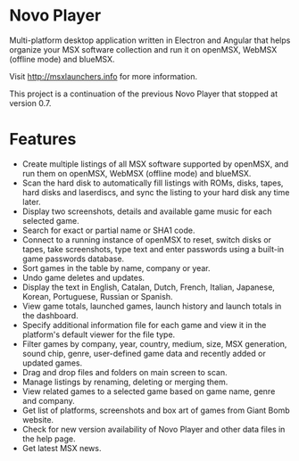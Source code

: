# Novo Player

Multi-platform desktop application written in Electron and Angular that helps organize your MSX software collection and run it on openMSX, WebMSX (offline mode) and blueMSX.

Visit http://msxlaunchers.info for more information.

This project is a continuation of the previous Novo Player that stopped at version 0.7.

# Features

 * Create multiple listings of all MSX software supported by openMSX, and run them on openMSX, WebMSX (offline mode) and blueMSX.
 * Scan the hard disk to automatically fill listings with ROMs, disks, tapes, hard disks and laserdiscs, and sync the listing to your hard disk any time later.
 * Display two screenshots, details and available game music for each selected game.
 * Search for exact or partial name or SHA1 code.
 * Connect to a running instance of openMSX to reset, switch disks or tapes, take screenshots, type text and enter passwords using a built-in game passwords database.
 * Sort games in the table by name, company or year.
 * Undo game deletes and updates.
 * Display the text in English, Catalan, Dutch, French, Italian, Japanese, Korean, Portuguese, Russian or Spanish.
 * View game totals, launched games, launch history and launch totals in the dashboard.
 * Specify additional information file for each game and view it in the platform's default viewer for the file type.
 * Filter games by company, year, country, medium, size, MSX generation, sound chip, genre, user-defined game data and recently added or updated games.
 * Drag and drop files and folders on main screen to scan.
 * Manage listings by renaming, deleting or merging them.
 * View related games to a selected game based on game name, genre and company.
 * Get list of platforms, screenshots and box art of games from Giant Bomb website.
 * Check for new version availability of Novo Player and other data files in the help page.
 * Get latest MSX news.
